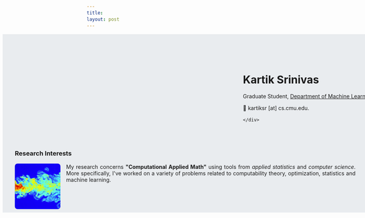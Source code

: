 ```yaml
---
title: 
layout: post 
---
```


 <div class="jumbotron" style=" breakpoint-xs: 0;
    breakpoint-sm: 576px;
    breakpoint-md: 768px;
    breakpoint-lg: 992px;
    breakpoint-xl: 1200px;
  margin: 7px ; width: 100vw;
  position: relative;
  left: calc(-50vw + 50%); padding: 4rem 2rem ;  box-sizing: border-box;  ;background-color: #e9ecef">
    <div class="container" style="position: relative; left:600px;" >
      
  <h1><b>Kartik Srinivas</b></h1>

  <p class='text-primary'>
    Graduate Student,
    <a href='http://www.ml.cmu.edu' class='text-nowrap'>
      <span class='d-none d-sm-inline'>
	Department of Machine Learning,
      </span>
    </a>
    <a class='text-nowrap' href='http://www.cmu.edu'>
      Carnegie Mellon University.
    </a>
  </p>

  <div class='small mb-2'>
    <span class='text-nowrap' title='Email'>
    📧
    kartiksr [at] cs.cmu.edu.</span>
    &emsp;
  </div>

    </div>
  </div>

<br>
<br>

<div class='container'>

  <div class="row">
    <div class="col-md-9">

  <h3>Research Interests</h3>
<div class = 'square'>
<img style='margin-right: 15px; border-radius: 6%; float: left; width: 120px; height: 120px' src='assets/images/sample.jpg'>
</div>
<p style='text-align: justify'>My research concerns <strong>"Computational Applied Math"</strong> using tools from
<em class='text-primary'>applied statistics</em> and
<em class='text-primary'>computer science</em>.
More specifically, I've worked on a variety of problems related to
computability theory,
optimization,
statistics and machine learning.</p>
</div>
</div>
  </div>

